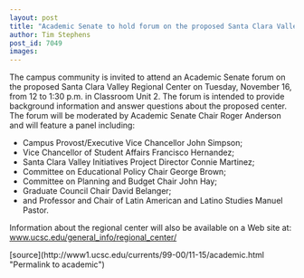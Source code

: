 ```yaml
---
layout: post
title: "Academic Senate to hold forum on the proposed Santa Clara Valley Regional Center"
author: Tim Stephens
post_id: 7049
images:
---
```


<p>
  The campus community is invited to attend an Academic Senate forum on the proposed Santa Clara Valley Regional Center on Tuesday, November 16, from 12 to 1:30 p.m. in Classroom Unit 2. The forum is intended to provide background information and answer questions about the proposed center. The forum will be moderated by Academic Senate Chair Roger Anderson and will feature a panel including:
</p>
<ul>
  <li>Campus Provost/Executive Vice Chancellor John Simpson;
  </li>
  <li>Vice Chancellor of Student Affairs Francisco Hernandez;
  </li>
  <li>Santa Clara Valley Initiatives Project Director Connie Martinez;
  </li>
  <li>Committee on Educational Policy Chair George Brown;
  </li>
  <li>Committee on Planning and Budget Chair John Hay;
  </li>
  <li>Graduate Council Chair David Belanger;
  </li>
  <li>and Professor and Chair of Latin American and Latino Studies Manuel Pastor.
  </li>
</ul>
<p>
  Information about the regional center will also be available on a Web site at:<br>
  <a href="http://www.ucsc.edu/general_info/regional_center/">www.ucsc.edu/general_info/regional_center/</a>
</p>
<p>

</p>
[source](http://www1.ucsc.edu/currents/99-00/11-15/academic.html "Permalink to academic")
